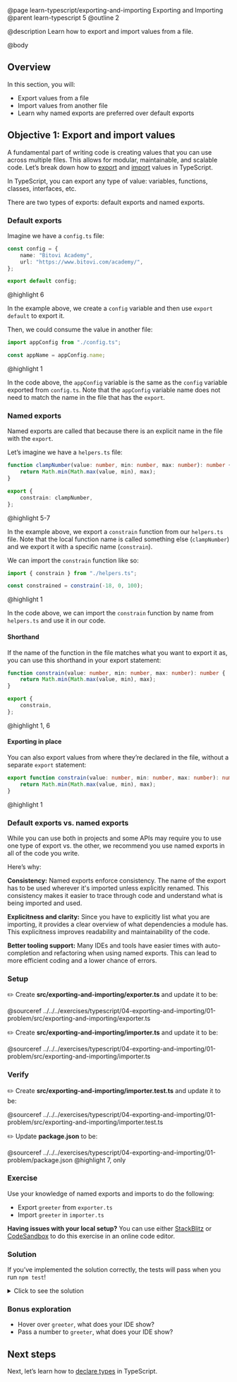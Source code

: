 @page learn-typescript/exporting-and-importing Exporting and Importing
@parent learn-typescript 5
@outline 2

@description Learn how to export and import values from a file.

@body

## Overview

In this section, you will:

- Export values from a file
- Import values from another file
- Learn why named exports are preferred over default exports

## Objective 1: Export and import values

A fundamental part of writing code is creating values that you can use across multiple files.
This allows for modular, maintainable, and scalable code. Let’s break down how to [export](https://developer.mozilla.org/en-US/docs/Web/JavaScript/Reference/Statements/export) and [import](https://developer.mozilla.org/en-US/docs/Web/JavaScript/Reference/Statements/import) values in TypeScript.

In TypeScript, you can export any type of value: variables, functions, classes, interfaces, etc.

There are two types of exports: default exports and named exports.

### Default exports

Imagine we have a `config.ts` file:

```ts
const config = {
    name: "Bitovi Academy",
    url: "https://www.bitovi.com/academy/",
};

export default config;
```
@highlight 6

In the example above, we create a `config` variable and then use `export default` to export it.

Then, we could consume the value in another file:

```ts
import appConfig from "./config.ts";

const appName = appConfig.name;
```
@highlight 1

In the code above, the `appConfig` variable is the same as the `config` variable exported from `config.ts`.
Note that the `appConfig` variable name does not need to match the name in the file that has the `export`.

### Named exports

Named exports are called that because there is an explicit name in the file with the `export`.

Let’s imagine we have a `helpers.ts` file:

```ts
function clampNumber(value: number, min: number, max: number): number {
    return Math.min(Math.max(value, min), max);
}

export {
    constrain: clampNumber,
};
```
@highlight 5-7

In the example above, we export a `constrain` function from our `helpers.ts` file. Note that the local function name is called something else (`clampNumber`) and we export it with a specific name (`constrain`).

We can import the `constrain` function like so:

```ts
import { constrain } from "./helpers.ts";

const constrained = constrain(-18, 0, 100);
```
@highlight 1

In the code above, we can import the `constrain` function by name from `helpers.ts` and use it in our code.

#### Shorthand

If the name of the function in the file matches what you want to export it as, you can use this shorthand in your export statement:

```ts
function constrain(value: number, min: number, max: number): number {
    return Math.min(Math.max(value, min), max);
}

export {
    constrain,
};
```
@highlight 1, 6

#### Exporting in place

You can also export values from where they’re declared in the file, without a separate `export` statement:

```ts
export function constrain(value: number, min: number, max: number): number {
    return Math.min(Math.max(value, min), max);
}
```
@highlight 1

### Default exports vs. named exports

While you can use both in projects and some APIs may require you to use one type of export vs. the other, we recommend you use named exports in all of the code you write.

Here’s why:

**Consistency:** Named exports enforce consistency. The name of the export has to be used wherever it's imported unless explicitly renamed. This consistency makes it easier to trace through code and understand what is being imported and used.

**Explicitness and clarity:** Since you have to explicitly list what you are importing, it provides a clear overview of what dependencies a module has. This explicitness improves readability and maintainability of the code.

**Better tooling support:** Many IDEs and tools have easier times with auto-completion and refactoring when using named exports. This can lead to more efficient coding and a lower chance of errors.

### Setup

✏️ Create **src/exporting-and-importing/exporter.ts** and update it to be:

@sourceref ../../../exercises/typescript/04-exporting-and-importing/01-problem/src/exporting-and-importing/exporter.ts

✏️ Create **src/exporting-and-importing/importer.ts** and update it to be:

@sourceref ../../../exercises/typescript/04-exporting-and-importing/01-problem/src/exporting-and-importing/importer.ts

### Verify

✏️ Create **src/exporting-and-importing/importer.test.ts** and update it to be:

@sourceref ../../../exercises/typescript/04-exporting-and-importing/01-problem/src/exporting-and-importing/importer.test.ts

✏️ Update **package.json** to be:

@sourceref ../../../exercises/typescript/04-exporting-and-importing/01-problem/package.json
@highlight 7, only

### Exercise

Use your knowledge of named exports and imports to do the following:

- Export `greeter` from `exporter.ts`
- Import `greeter` in `importer.ts`

<strong>Having issues with your local setup?</strong> You can use either [StackBlitz](https://stackblitz.com/fork/github/bitovi/academy/tree/main/exercises/typescript/04-exporting-and-importing/01-problem?file=src/exporting-and-importing/exporter.ts) or [CodeSandbox](https://codesandbox.io/p/devbox/github/bitovi/academy/tree/main/exercises/typescript/04-exporting-and-importing/01-problem?file=src/exporting-and-importing/exporter.ts) to do this exercise in an online code editor.

### Solution

If you’ve implemented the solution correctly, the tests will pass when you run `npm test`!

<details>
<summary>Click to see the solution</summary>

✏️ Update **src/exporting-and-importing/exporter.ts** to be:

@diff ../../../exercises/typescript/04-exporting-and-importing/01-problem/src/exporting-and-importing/exporter.ts ../../../exercises/typescript/04-exporting-and-importing/01-solution/src/exporting-and-importing/exporter.ts only

✏️ Update **src/exporting-and-importing/importer.ts** to be:

@diff ../../../exercises/typescript/04-exporting-and-importing/01-problem/src/exporting-and-importing/importer.ts ../../../exercises/typescript/04-exporting-and-importing/01-solution/src/exporting-and-importing/importer.ts only

<strong>Having issues with your local setup?</strong> See the solution in [StackBlitz](https://stackblitz.com/fork/github/bitovi/academy/tree/main/exercises/typescript/04-exporting-and-importing/01-solution?file=src/exporting-and-importing/exporter.ts) or [CodeSandbox](https://codesandbox.io/p/devbox/github/bitovi/academy/tree/main/exercises/typescript/04-exporting-and-importing/01-solution?file=src/exporting-and-importing/exporter.ts).

</details>

### Bonus exploration

- Hover over `greeter`, what does your IDE show?
- Pass a number to `greeter`, what does your IDE show?

## Next steps

Next, let’s learn how to [declare types](./types.html) in TypeScript.